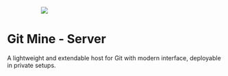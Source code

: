 &nbsp;&nbsp;&nbsp;&nbsp; &nbsp;&nbsp;&nbsp;&nbsp; &nbsp;&nbsp;&nbsp;&nbsp; &nbsp;&nbsp;&nbsp;&nbsp; <img src="https://avatars.githubusercontent.com/u/125908595?s=100&v=4" />


# Git Mine - Server

A lightweight and extendable host for Git with modern interface, deployable in private setups.
